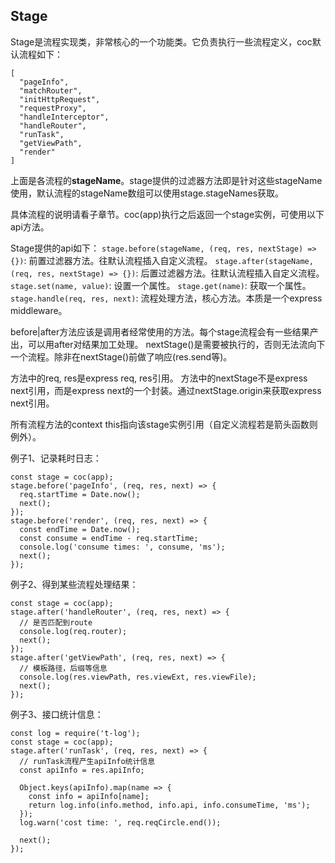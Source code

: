 ## Stage

Stage是流程实现类，非常核心的一个功能类。它负责执行一些流程定义，coc默认流程如下：
```
[
  "pageInfo",
  "matchRouter",
  "initHttpRequest",
  "requestProxy",
  "handleInterceptor",
  "handleRouter",
  "runTask",
  "getViewPath",
  "render"
]
```
上面是各流程的**stageName**。stage提供的过滤器方法即是针对这些stageName使用，默认流程的stageName数组可以使用stage.stageNames获取。

具体流程的说明请看子章节。coc(app)执行之后返回一个stage实例，可使用以下api方法。

Stage提供的api如下：
`stage.before(stageName, (req, res, nextStage) => {})`: 前置过滤器方法。往默认流程插入自定义流程。
`stage.after(stageName, (req, res, nextStage) => {})`: 后置过滤器方法。往默认流程插入自定义流程。
`stage.set(name, value)`: 设置一个属性。
`stage.get(name)`: 获取一个属性。
`stage.handle(req, res, next)`: 流程处理方法，核心方法。本质是一个express middleware。

before|after方法应该是调用者经常使用的方法。每个stage流程会有一些结果产出，可以用after对结果加工处理。
nextStage()是需要被执行的，否则无法流向下一个流程。除非在nextStage()前做了响应(res.send等)。

方法中的req, res是express req, res引用。
方法中的nextStage不是express next引用，而是express next的一个封装。通过nextStage.origin来获取express next引用。

所有流程方法的context this指向该stage实例引用（自定义流程若是箭头函数则例外）。

例子1、记录耗时日志：
```
const stage = coc(app);
stage.before('pageInfo', (req, res, next) => {
  req.startTime = Date.now();
  next();
});
stage.before('render', (req, res, next) => {
  const endTime = Date.now();
  const consume = endTime - req.startTime;
  console.log('consume times: ', consume, 'ms');
  next();
});
```

例子2、得到某些流程处理结果：
```
const stage = coc(app);
stage.after('handleRouter', (req, res, next) => {
  // 是否匹配到route
  console.log(req.router);
  next();
});
stage.after('getViewPath', (req, res, next) => {
  // 模板路径，后缀等信息
  console.log(res.viewPath, res.viewExt, res.viewFile);
  next();
});
```

例子3、接口统计信息：
```
const log = require('t-log');
const stage = coc(app);
stage.after('runTask', (req, res, next) => {
  // runTask流程产生apiInfo统计信息
  const apiInfo = res.apiInfo;

  Object.keys(apiInfo).map(name => {
    const info = apiInfo[name];
    return log.info(info.method, info.api, info.consumeTime, 'ms');
  });
  log.warn('cost time: ', req.reqCircle.end());

  next();
});
```